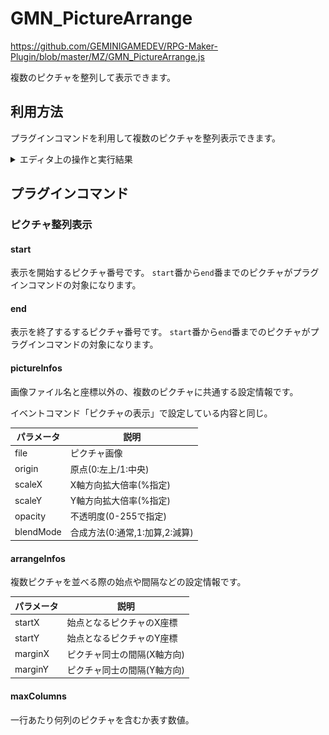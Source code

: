 # GMN_PictureArrange

https://github.com/GEMINIGAMEDEV/RPG-Maker-Plugin/blob/master/MZ/GMN_PictureArrange.js

複数のピクチャを整列して表示できます。

## 利用方法
プラグインコマンドを利用して複数のピクチャを整列表示できます。
  <details>
  <summary>エディタ上の操作と実行結果</summary>

  ![example.1.jpg](GMN_PictureArrange/example.1.jpg)
  ![example.2.jpg](GMN_PictureArrange/example.2.jpg)
  ![example.3.jpg](GMN_PictureArrange/example.3.jpg)
  ![example.4.jpg](GMN_PictureArrange/example.4.jpg)

  </details>

## プラグインコマンド

### ピクチャ整列表示

#### start
表示を開始するピクチャ番号です。
`start`番から`end`番までのピクチャがプラグインコマンドの対象になります。
#### end
表示を終了するするピクチャ番号です。
`start`番から`end`番までのピクチャがプラグインコマンドの対象になります。
#### pictureInfos
画像ファイル名と座標以外の、複数のピクチャに共通する設定情報です。

イベントコマンド「ピクチャの表示」で設定している内容と同じ。

|パラメータ|説明|
|--|--|
|file|ピクチャ画像|
|origin|原点(0:左上/1:中央)|
|scaleX|X軸方向拡大倍率(%指定)|
|scaleY|Y軸方向拡大倍率(%指定)|
|opacity|不透明度(0-255で指定)|
|blendMode|合成方法(0:通常,1:加算,2:減算)|

#### arrangeInfos

複数ピクチャを並べる際の始点や間隔などの設定情報です。

|パラメータ|説明|
|--|--|
|startX|始点となるピクチャのX座標|
|startY|始点となるピクチャのY座標|
|marginX|ピクチャ同士の間隔(X軸方向)|
|marginY|ピクチャ同士の間隔(Y軸方向)|

#### maxColumns

一行あたり何列のピクチャを含むか表す数値。